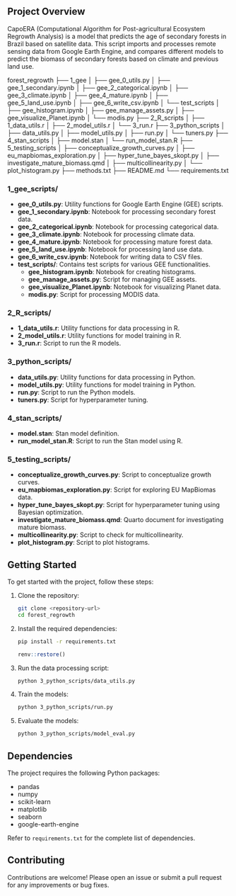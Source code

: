 ## Project Overview
CapoERA (Computational Algorithm for Post-agricultural Ecosystem Regrowth Analysis) is a model that predicts the age of secondary forests in Brazil based on satellite data. This script imports and processes remote sensing data from Google Earth Engine, and compares different models to predict the biomass of secondary forests based on climate and previous land use.


forest_regrowth
├── 1_gee
│   ├── gee_0_utils.py
│   ├── gee_1_secondary.ipynb
│   ├── gee_2_categorical.ipynb
│   ├── gee_3_climate.ipynb
│   ├── gee_4_mature.ipynb
│   ├── gee_5_land_use.ipynb
│   ├── gee_6_write_csv.ipynb
│   └── test_scripts
│       ├── gee_histogram.ipynb
│       ├── gee_manage_assets.py
│       ├── gee_visualize_Planet.ipynb
│       └── modis.py
├── 2_R_scripts
│   ├── 1_data_utils.r
│   ├── 2_model_utils.r
│   └── 3_run.r
├── 3_python_scripts
│   ├── data_utils.py
│   ├── model_utils.py
│   ├── run.py
│   └── tuners.py
├── 4_stan_scripts
│   ├── model.stan
│   └── run_model_stan.R
├── 5_testing_scripts
│   ├── conceptualize_growth_curves.py
│   ├── eu_mapbiomas_exploration.py
│   ├── hyper_tune_bayes_skopt.py
│   ├── investigate_mature_biomass.qmd
│   ├── multicollinearity.py
│   └── plot_histogram.py
├── methods.txt
├── README.md
└── requirements.txt


### 1_gee_scripts/
- **gee_0_utils.py**: Utility functions for Google Earth Engine (GEE) scripts.
- **gee_1_secondary.ipynb**: Notebook for processing secondary forest data.
- **gee_2_categorical.ipynb**: Notebook for processing categorical data.
- **gee_3_climate.ipynb**: Notebook for processing climate data.
- **gee_4_mature.ipynb**: Notebook for processing mature forest data.
- **gee_5_land_use.ipynb**: Notebook for processing land use data.
- **gee_6_write_csv.ipynb**: Notebook for writing data to CSV files.
- **test_scripts/**: Contains test scripts for various GEE functionalities.
  - **gee_histogram.ipynb**: Notebook for creating histograms.
  - **gee_manage_assets.py**: Script for managing GEE assets.
  - **gee_visualize_Planet.ipynb**: Notebook for visualizing Planet data.
  - **modis.py**: Script for processing MODIS data.

### 2_R_scripts/
- **1_data_utils.r**: Utility functions for data processing in R.
- **2_model_utils.r**: Utility functions for model training in R.
- **3_run.r**: Script to run the R models.

### 3_python_scripts/
- **data_utils.py**: Utility functions for data processing in Python.
- **model_utils.py**: Utility functions for model training in Python.
- **run.py**: Script to run the Python models.
- **tuners.py**: Script for hyperparameter tuning.

### 4_stan_scripts/
- **model.stan**: Stan model definition.
- **run_model_stan.R**: Script to run the Stan model using R.

### 5_testing_scripts/
- **conceptualize_growth_curves.py**: Script to conceptualize growth curves.
- **eu_mapbiomas_exploration.py**: Script for exploring EU MapBiomas data.
- **hyper_tune_bayes_skopt.py**: Script for hyperparameter tuning using Bayesian optimization.
- **investigate_mature_biomass.qmd**: Quarto document for investigating mature biomass.
- **multicollinearity.py**: Script to check for multicollinearity.
- **plot_histogram.py**: Script to plot histograms.

## Getting Started
To get started with the project, follow these steps:

1. Clone the repository:
    ```sh
    git clone <repository-url>
    cd forest_regrowth
    ```

2. Install the required dependencies:
    ```sh
    pip install -r requirements.txt
    ```
    ```R
    renv::restore()
    ```

3. Run the data processing script:
    ```sh
    python 3_python_scripts/data_utils.py
    ```

4. Train the models:
    ```sh
    python 3_python_scripts/run.py
    ```

5. Evaluate the models:
    ```sh
    python 3_python_scripts/model_eval.py
    ```

## Dependencies
The project requires the following Python packages:
- pandas
- numpy
- scikit-learn
- matplotlib
- seaborn
- google-earth-engine

Refer to `requirements.txt` for the complete list of dependencies.

## Contributing
Contributions are welcome! Please open an issue or submit a pull request for any improvements or bug fixes.
